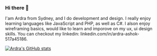 ### Hi there 👋

I'am Ardra from Sydney, and I do development and design. I really enjoy learning languages like JavaScript and PHP, as well as C#. I alson enjoy wireframing basics, would like to learn and imporove on my ux, ui  design skills. You can checkout my linkedin: linkedin.com/in/ardra-ashok-517a45186.  

[![Ardra's GitHub stats](https://github-readme-stats.vercel.app/api?username=ArdraWorksRepo)](https://github.com/ArdraWorksRepo/github-readme-stats)
